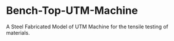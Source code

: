 # Bench-Top-UTM-Machine
A Steel Fabricated Model of UTM Machine for the tensile testing of materials. 
